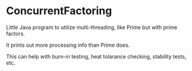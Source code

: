 # ConcurrentFactoring
Little Java program to utilize multi-threading, like Prime but with prime factors.

It prints out more processing info than Prime does.

This can help with burn-in testing, heat tolarance checking, stability tests, etc.

